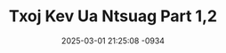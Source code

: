 ---
layout: movie-video-data
date: 2025-03-01 21:25:08 -0934
categories: movie

# Site Attributes
title: "Txoj Kev Ua Ntsuag Part 1,2"
permalink: "/movie/Txoj_Kev_Ua_Ntsuag_Part_1,2"

# Movie Attributes
synopsis: "Ua tsaug rau Classic Video Production uas tau tso cai rau kuv tau siv cov nkauj nyob rau zaj yeeb yam no thiab ua tsaug ntau ntau rau cov artists xws li nram qab no, Tshaj Meej Yaj, Ntxawm Lis, Ntxawm Thoj, Tsua Muas, Kawm Muas, PajCi Muas, Tuam Yaj thiab Sua Lauj. "
producer: "Suab Hmoob Production"
director: "Thersak Vue, Peter Vang"
writer: "Ze Thao, Peter Vang"
video_link: "https://youtu.be/pcoHKJiNk-U?si=gM-s3dvMr6Df0pAQ"
genre: "Drama Romance"
year: ""
release_type: "DVD"
storage: "Center for Hmong Studies"
thumbnail: "/assets/images/movie_thumbnails/Txoj Kev Ua Ntsuag Part 1,2.jpeg"
publishing_company: "Suab Hmoob Production"

# Sequels + Parts
base_movie: ""
total_parts: 
sequel: ""

# Movie Cast
cast:
#VALUE!
---